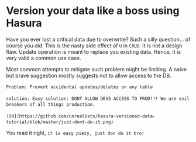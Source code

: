# Version your data like a boss using Hasura

Have you ever lost a critical data due to overwrite? Such a silly question... of course you did. This is the nasty side effect of `U` in `CRUD`. It is not a design flaw. Update operation is meant to replace you existing data. Hence, it is very valid a common use case. 

Most common attempts to mitigate such problem might be limiting. A naive but brave suggestion mostly suggests not to allow access to the DB.

    
    Problem: Prevent accidental updates/deletes on any table

    solution: Easy solution: DONT ALLOW DEVS ACCESS TO PROD!!! We are evil breakers of all things production.

    ![d](https://github.com/unrealists/hasura-versioned-data-tutorial/blob/master/just-dont-do-it.png)



You read it right, `it is easy piezy, just don do it bro!` 
